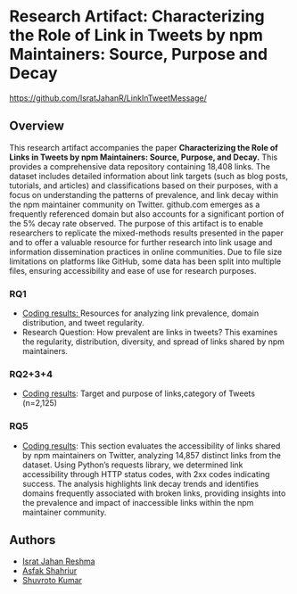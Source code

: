 <h1>Research Artifact:  Characterizing the Role of Link in Tweets by npm Maintainers: Source, Purpose and Decay</h1>
<a href="https://github.com/IsratJahanR/LinkInTweetMessage/">https://github.com/IsratJahanR/LinkInTweetMessage/</a>
<h2>Overview</h2>

This research artifact accompanies the paper <b>Characterizing the Role of Links in Tweets by npm Maintainers: Source, Purpose, and Decay.</b> This provides a comprehensive data repository containing 18,408 links. The dataset includes detailed information about link targets (such as blog posts, tutorials, and articles) and classifications based on their purposes, with a focus on understanding the patterns of prevalence, and link decay within the npm maintainer community on Twitter. github.com emerges as a frequently referenced domain but also accounts for a significant portion of the 5% decay rate observed. The purpose of this artifact is to enable researchers to replicate the mixed-methods results presented in the paper and to offer a valuable resource for further research into link usage and information dissemination practices in online communities. Due to file size limitations on platforms like GitHub, some data has been split into multiple files, ensuring accessibility and ease of use for research purposes.
<h3>RQ1</h3>
<ul> 
<li><a href="https://github.com/IsratJahanR/LinkInTweetMessage/tree/main/RQ1">Coding results: </a> Resources for analyzing link prevalence, domain distribution, and tweet regularity.</li>
<li>Research Question: How prevalent are links in tweets? This examines the regularity, distribution, diversity, and spread of links shared by npm maintainers.</li>
</ul>

<h3>RQ2+3+4</h3>
<ul>
  <li><a href="https://github.com/IsratJahanR/LinkInTweetMessage/tree/main/RQ2%2B3%2B4">Coding results</a>: Target and purpose of links,category of Tweets (n=2,125)</li>
</ul>

<h3>RQ5</h3>
<ul>
  <li><a href="https://github.com/IsratJahanR/LinkInTweetMessage/tree/main/RQ5">Coding results</a>: This section evaluates the accessibility of links shared by npm maintainers on Twitter, analyzing 14,857 distinct links from the dataset. Using Python’s requests library, we determined link accessibility through HTTP status codes, with 2xx codes indicating success. The analysis highlights link decay trends and identifies domains frequently associated with broken links, providing insights into the prevalence and impact of inaccessible links within the npm maintainer community.</li>
</ul>


<h2>Authors</h2>
<ul>
  <li><a href="https://isratjahanr.github.io/IsratJahanR-github.io/">Israt Jahan Reshma</a></li>
  <li><a href="https://asfakshahrier.com/">Asfak Shahriur</a></li>
  <li><a href="">Shuvroto Kumar</a></li>
</ul>


